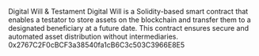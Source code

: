 Digital Will & Testament
Digital Will is a Solidity-based smart contract that enables a testator to store assets on the blockchain and transfer them to a designated beneficiary at a future date. This contract ensures secure and automated asset distribution without intermediaries.
0x2767C2F0cBCF3a38540fa1cB6C3c503C3966E8E5
